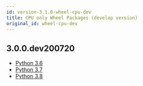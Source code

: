 ```yaml
---
id: version-3.1.0-wheel-cpu-dev
title: CPU only Wheel Packages (develop version)
original_id: wheel-cpu-dev
---
```


<!--- Licensed to the Apache Software Foundation (ASF) under one or more contributor license agreements.  See the NOTICE file distributed with this work for additional information regarding copyright ownership.  The ASF licenses this file to you under the Apache License, Version 2.0 (the "License"); you may not use this file except in compliance with the License.  You may obtain a copy of the License at http://www.apache.org/licenses/LICENSE-2.0 Unless required by applicable law or agreed to in writing, software distributed under the License is distributed on an "AS IS" BASIS, WITHOUT WARRANTIES OR CONDITIONS OF ANY KIND, either express or implied.  See the License for the specific language governing permissions and limitations under the License.  -->

## 3.0.0.dev200720

- [Python 3.6](https://singa-wheel.s3-ap-southeast-1.amazonaws.com/singa-3.0.0.dev200720-cp36-cp36m-manylinux2014_x86_64.whl)
- [Python 3.7](https://singa-wheel.s3-ap-southeast-1.amazonaws.com/singa-3.0.0.dev200720-cp37-cp37m-manylinux2014_x86_64.whl)
- [Python 3.8](https://singa-wheel.s3-ap-southeast-1.amazonaws.com/singa-3.0.0.dev200720-cp38-cp38-manylinux2014_x86_64.whl)
